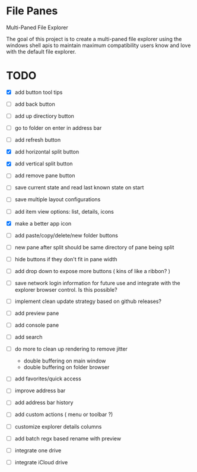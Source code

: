 # File Panes
Multi-Paned File Explorer

The goal of this project is to create a multi-paned file explorer using the windows shell apis to maintain maximum compatibility users know and love with the default file explorer.

# TODO
- [x] add button tool tips
- [ ] add back button
- [ ] add up directiory button
- [ ] go to folder on enter in address bar
- [ ] add refresh button
- [x] add horizontal split button
- [x] add vertical split button
- [ ] add remove pane button
- [ ] save current state and read last known state on start
- [ ] save multiple layout configurations
- [ ] add item view options: list, details, icons 
- [x] make a better app icon
- [ ] add paste/copy/delete/new folder buttons
- [ ] new pane after split should be same directory of pane being split
- [ ] hide buttons if they don't fit in pane width
- [ ] add drop down to expose more buttons ( kins of like a ribbon? )
- [ ] save network login information for future use and integrate with the explorer browser control. Is this possible?
- [ ] implement clean update strategy based on github releases?
- [ ] add preview pane
- [ ] add console pane
- [ ] add search
- [ ] do more to clean up rendering to remove jitter
   - double buffering on main window
   - double buffering on folder browser
- [ ] add favorites/quick access
- [ ] improve address bar
- [ ] add address bar history
- [ ] add custom actions ( menu or toolbar ?)
- [ ] customize explorer details columns
- [ ] add batch regx based rename with preview
- [ ] integrate one drive
- [ ] integrate iCloud drive


